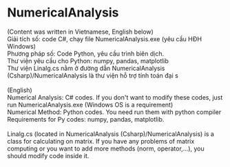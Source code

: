 # NumericalAnalysis
(Content was written in Vietnamese, English below)
<br /> Giải tích số: code C#, chạy file NumericalAnalysis.exe (yêu cầu HĐH Windows)
<br /> Phương pháp số: Code Python, yêu cầu trình biên dịch.
<br /> Thư viện yêu cầu cho Python: numpy, pandas, matplotlib
<br /> Thư viện Linalg.cs nằm ở đường dẫn NumericalAnalysis (Csharp)/NumericalAnalysis là thư viện hỗ trợ tính toán đại s
<br /> 
<br />(English)
<br /> Numerical Analysis: C# codes. If you don't want to modify these codes, just run NumericalAnalysis.exe (Windows OS is a requirement)
<br /> Numerical Method: Python codes. You need run them with python compiler 
<br /> Requirements for Py codes: numpy, pandas, matplotlib.
<br />
<br /> Linalg.cs (located in NumericalAnalysis (Csharp)/NumericalAnalysis) is a class for calculating on matrix. If you have any problems of matrix computing or you want to add more methods (norm, operator,...), you should modify code inside it.
